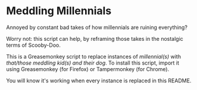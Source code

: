 # Meddling Millennials
Annoyed by constant bad takes of how millennials are ruining everything?

Worry not: this script can help, by reframing those takes in the nostalgic terms of Scooby-Doo.

This is a Greasemonkey script to replace instances of _millennial(s)_ with _that/those meddling kid(s) and their dog_. To install this script, import it using Greasemonkey (for Firefox) or Tampermonkey (for Chrome).

You will know it's working when every instance is replaced in this README.
